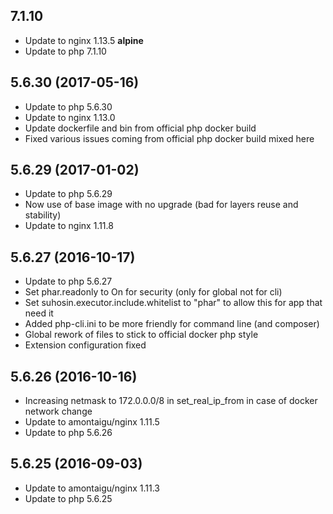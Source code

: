 
## 7.1.10
- Update to nginx 1.13.5 **alpine**
- Update to php 7.1.10

## 5.6.30 (2017-05-16)
- Update to php 5.6.30
- Update to nginx 1.13.0
- Update dockerfile and bin from official php docker build
- Fixed various issues coming from official php docker build mixed here

## 5.6.29 (2017-01-02)
- Update to php 5.6.29
- Now use of base image with no upgrade (bad for layers reuse and stability)
- Update to nginx 1.11.8

## 5.6.27 (2016-10-17)
- Update to php 5.6.27
- Set phar.readonly to On for security (only for global not for cli)
- Set suhosin.executor.include.whitelist to "phar" to allow this for app that need it
- Added php-cli.ini to be more friendly for command line (and composer)
- Global rework of files to stick to official docker php style
- Extension configuration fixed

## 5.6.26 (2016-10-16)
- Increasing netmask to 172.0.0.0/8 in set_real_ip_from in case of docker network change
- Update to amontaigu/nginx 1.11.5
- Update to php 5.6.26

## 5.6.25 (2016-09-03)
- Update to amontaigu/nginx 1.11.3
- Update to php 5.6.25

